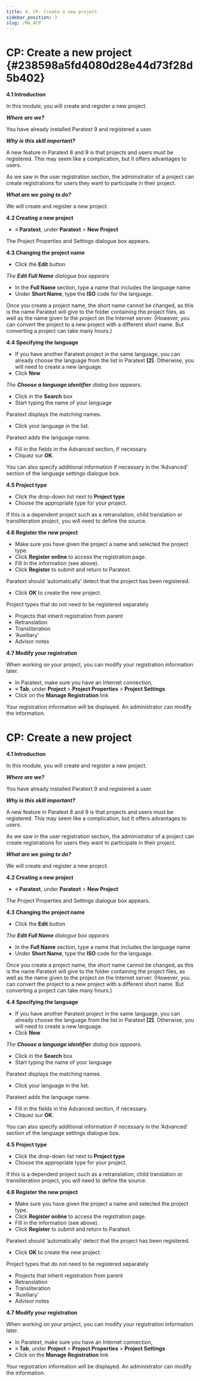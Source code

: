 ```yaml
---
title: 4. CP- Create a new project
sidebar_position: 3
slug: /MA_4CP
---
```


# **CP: Create a new project** {#238598a5fd4080d28e44d73f28d5b402}

**4.1 Introduction**

In this module, you will create and register a new project.

_**Where are we?**_

You have already installed Paratext 9 and registered a user.

_**Why is this skill important?**_

A new feature in Paratext 8 and 9 is that projects and users must be registered. This may seem like a complication, but it offers advantages to users.

As we saw in the user registration section, the administrator of a project can create registrations for users they want to participate in their project.

_**What are we going to do?**_

We will create and register a new project.

**4.2 Creating a new project**

- **≡ Paratext**, under **Paratext** &gt; **New Project**

The Project Properties and Settings dialogue box appears.

**4.3 Changing the project name**

- Click the **Edit** button

_The_ _**Edit Full Name**_ _dialogue box appears_

- In the **Full Name** section, type a name that includes the language name
- Under **Short Name**, type the **ISO** code for the language.

Once you create a project name, the short name cannot be changed, as this is the name Paratext will give to the folder containing the project files, as well as the name given to the project on the Internet server. (However, you can convert the project to a new project with a different short name. But converting a project can take many hours.)

**4.4 Specifying the language**

- If you have another Paratext project in the same language, you can already choose the language from the list in Paratext **[2]**. Otherwise, you will need to create a new language.
- Click **New**

_The_ _**Choose a language identifier**_ _dialog box appears_.

- Click in the **Search** box
- Start typing the name of your language

Paratext displays the matching names.

- Click your language in the list.

Paratext adds the language name.

- Fill in the fields in the Advanced section, if necessary.
- Cliquez sur **OK**.

You can also specify additional information if necessary in the ‘Advanced’ section of the language settings dialogue box.

**4.5 Project type**

- Click the drop-down list next to **Project type**
- Choose the appropriate type for your project.

If this is a dependent project such as a retranslation, child translation or transliteration project, you will need to define the source.

**4.6 Register the new project**

- Make sure you have given the project a name and selected the project type.
- Click **Register online** to access the registration page.
- Fill in the information (see above).
- Click **Register** to submit and return to Paratext.

Paratext should ‘automatically’ detect that the project has been registered.

- Click **OK** to create the new project.

Project types that do not need to be registered separately

- Projects that inherit registration from parent
- Retranslation
- Transliteration
- ‘Auxiliary’
- Advisor notes

**4.7 Modify your registration**

When working on your project, you can modify your registration information later.

- In Paratext, make sure you have an Internet connection,
- **≡ Tab**, under **Project** &gt; **Project Properties** &gt; **Project Settings**
- Click on the **Manage Registration** link

Your registration information will be displayed. An administrator can modify the information.

# **CP: Create a new project**

**4.1 Introduction**

In this module, you will create and register a new project.

_**Where are we?**_

You have already installed Paratext 9 and registered a user.

_**Why is this skill important?**_

A new feature in Paratext 8 and 9 is that projects and users must be registered. This may seem like a complication, but it offers advantages to users.

As we saw in the user registration section, the administrator of a project can create registrations for users they want to participate in their project.

_**What are we going to do?**_

We will create and register a new project.

**4.2 Creating a new project**

- **≡ Paratext**, under **Paratext** > **New Project**

The Project Properties and Settings dialogue box appears.

**4.3 Changing the project name**

- Click the **Edit** button

_The_ _**Edit Full Name**_ _dialogue box appears_

- In the **Full Name** section, type a name that includes the language name
- Under **Short Name**, type the **ISO** code for the language.

Once you create a project name, the short name cannot be changed, as this is the name Paratext will give to the folder containing the project files, as well as the name given to the project on the Internet server. (However, you can convert the project to a new project with a different short name. But converting a project can take many hours.)

**4.4 Specifying the language**

- If you have another Paratext project in the same language, you can already choose the language from the list in Paratext **[2]**. Otherwise, you will need to create a new language.
- Click **New**

_The_ _**Choose a language identifier**_ _dialog box appears_.

- Click in the **Search** box
- Start typing the name of your language

Paratext displays the matching names.

- Click your language in the list.

Paratext adds the language name.

- Fill in the fields in the Advanced section, if necessary.
- Cliquez sur **OK**.

You can also specify additional information if necessary in the ‘Advanced’ section of the language settings dialogue box.

**4.5 Project type**

- Click the drop-down list next to **Project type**
- Choose the appropriate type for your project.

If this is a dependent project such as a retranslation, child translation or transliteration project, you will need to define the source.

**4.6 Register the new project**

- Make sure you have given the project a name and selected the project type.
- Click **Register online** to access the registration page.
- Fill in the information (see above).
- Click **Register** to submit and return to Paratext.

Paratext should ‘automatically’ detect that the project has been registered.

- Click **OK** to create the new project.

Project types that do not need to be registered separately

- Projects that inherit registration from parent
- Retranslation
- Transliteration
- ‘Auxiliary’
- Advisor notes

**4.7 Modify your registration**

When working on your project, you can modify your registration information later.

- In Paratext, make sure you have an Internet connection,
- **≡ Tab**, under **Project** > **Project Properties** > **Project Settings**
- Click on the **Manage Registration** link

Your registration information will be displayed. An administrator can modify the information.

